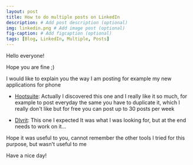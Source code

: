 ```yaml
---
layout: post
title: How to do multiple posts on LinkedIn
description: # Add post description (optional)
img: linkedin.png # Add image post (optional)
fig-caption: # Add figcaption (optional)
tags: [Blog, LinkedIn, Multiple, Posts]
---
```


Hello everyone!

Hope you are fine ;)

I would like to explain you the way I am posting for example my new applications for phone

- [Hootsuite](http://gestyy.com/etBNVD): Actually I discovered this one and I really like it so much, for example to post everyday the same you have to duplicate it, which I really don't like but for free you can post up to 30 posts per week

- [Dlvrit](http://gestyy.com/etBN72): This one I expected It was what I was looking for, but at the end needs to work on it...

Hope it was useful to you, cannot remember the other tools I tried for this purpose, but wasn't useful to me

Have a nice day!
